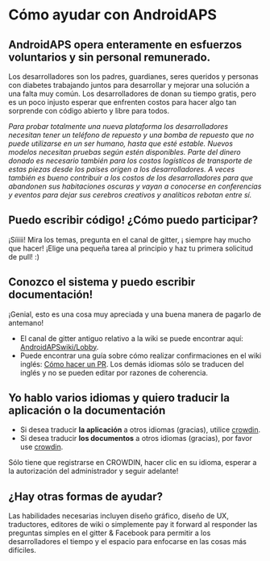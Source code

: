 # Cómo ayudar con AndroidAPS

## AndroidAPS opera enteramente en esfuerzos voluntarios y sin personal remunerado.

Los desarrolladores son los padres, guardianes, seres queridos y personas con diabetes trabajando juntos para desarrollar y mejorar una solución a una falta muy común. Los desarrolladores de donan su tiempo gratis, pero es un poco injusto esperar que enfrenten costos para hacer algo tan sorprende con código abierto y libre para todos.

*Para probar totalmente una nueva plataforma los desarrolladores necesitan tener un teléfono de repuesto y una bomba de repuesto que no puede utilizarse en un ser humano, hasta que esté estable. Nuevos modelos necesitan pruebas según estén disponibles. Parte del dinero donado es necesario también para los costos logísticos de transporte de estas piezas desde los países origen a los desarrolladores. A veces también es bueno contribuir a los costos de los desarrolladores para que abandonen sus habitaciones oscuras y vayan a conocerse en conferencias y eventos para dejar sus cerebros creativos y analíticos rebotan entre sí.*

## Puedo escribir código! ¿Cómo puedo participar?

¡Síiiii! Mira los temas, pregunta en el canal de gitter, ¡ siempre hay mucho que hacer! ¡Elige una pequeña tarea al principio y haz tu primera solicitud de pull! :)

## Conozco el sistema y puedo escribir documentación!

¡Genial, esto es una cosa muy apreciada y una buena manera de pagarlo de antemano!

* El canal de gitter antiguo relativo a la wiki se puede encontrar aquí: [AndroidAPSwiki/Lobby](https://gitter.im/AndroidAPSwiki/Lobby). 
* Puede encontrar una guía sobre cómo realizar confirmaciones en el wiki inglés: [Cómo hacer un PR](../make-a-PR.md). Los demás idiomas sólo se traducen del inglés y no se pueden editar por razones de coherencia.

## Yo hablo varios idiomas y quiero traducir la aplicación o la documentación

* Si desea traducir **la aplicación** a otros idiomas (gracias), utilice [crowdin](https://crowdin.com/project/androidaps).
* Si desea traducir **los documentos** a otros idiomas (gracias), por favor use [crowdin](https://crowdin.com/project/androidapsdocs). 

Sólo tiene que registrarse en CROWDIN, hacer clic en su idioma, esperar a la autorización del administrador y seguir adelante!

## ¿Hay otras formas de ayudar?

Las habilidades necesarias incluyen diseño gráfico, diseño de UX, traductores, editores de wiki o simplemente pay it forward al responder las preguntas simples en el gitter & Facebook para permitir a los desarrolladores el tiempo y el espacio para enfocarse en las cosas más difíciles.